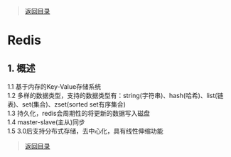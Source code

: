 > [返回目录](https://github.com/Crab2died/jdepth)

#                                               Redis
## 1. 概述  
   1.1 基于内存的Key-Value存储系统  
   1.2 多样的数据类型，支持的数据类型有：string(字符串)、hash(哈希)、list(链表)、set(集合)、zset(sorted set有序集合)  
   1.3 持久化，redis会周期性的将更新的数据写入磁盘  
   1.4 master-slave(主从)同步  
   1.5 3.0后支持分布式存储，去中心化，具有线性伸缩功能



> [返回目录](https://github.com/Crab2died/jdepth)            